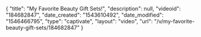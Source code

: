{
    "title": "My Favorite Beauty Gift Sets!",
    "description": null,
    "videoid": "184682847",
    "date_created": "1543610492",
    "date_modified": "1546466795",
    "type": "captivate",
    "layout": "video",
    "url": "\/v\/my-favorite-beauty-gift-sets\/184682847"
}